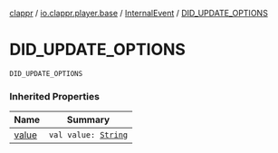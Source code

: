[clappr](../../index.md) / [io.clappr.player.base](../index.md) / [InternalEvent](index.md) / [DID_UPDATE_OPTIONS](./-d-i-d_-u-p-d-a-t-e_-o-p-t-i-o-n-s.md)

# DID_UPDATE_OPTIONS

`DID_UPDATE_OPTIONS`

### Inherited Properties

| Name | Summary |
|---|---|
| [value](value.md) | `val value: `[`String`](https://kotlinlang.org/api/latest/jvm/stdlib/kotlin/-string/index.html) |
